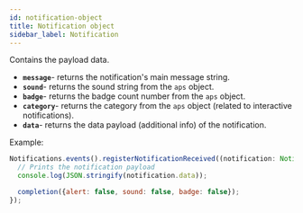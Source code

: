 ```yaml
---
id: notification-object
title: Notification object
sidebar_label: Notification
---
```


Contains the payload data.

- **`message`**- returns the notification's main message string.
- **`sound`**- returns the sound string from the `aps` object.
- **`badge`**- returns the badge count number from the `aps` object.
- **`category`**- returns the category from the `aps` object (related to interactive notifications).
- **`data`**- returns the data payload (additional info) of the notification.

Example:
```js
Notifications.events().registerNotificationReceived((notification: Notification, completion: (response: NotificationCompletion) => void) => {
  // Prints the notification payload
  console.log(JSON.stringify(notification.data));

  completion({alert: false, sound: false, badge: false});
});
```